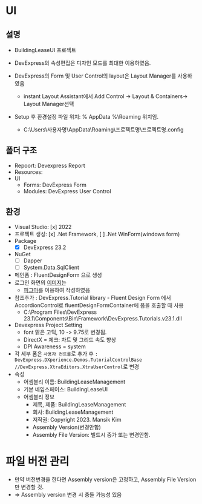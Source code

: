 # UI

## 설명
* BuildingLeaseUI 프로젝트

* DevExpress의 속성편집은 디자인 모드를 최대한 이용하였음.
* DevExpress의 Form 및 User Control의 layout은 Layout Manager를 사용하였음
	* instant Layout Assistant에서 Add Control -> Layout & Containers-> Layout Manager선택
* Setup 후 환경설정 파일 위치:  % AppData %\Roaming 위치임. 
	* C:\Users\사용자명\AppData\Roaming\프로젝트명\프로젝트명.config

## 폴더 구조
* Repoort: Devexpress Report
* Resources: 
* UI
	* Forms: DevExpress Form
	* Modules: DevExpress User Control

## 환경
* Visual Studio: [x] 2022
* 프로젝트 생성: [x] .Net Framework, [ ] .Net WinForm(windows form)
* Package 
  * [x] DevExpress 23.2
* NuGet
  * [ ] Dapper
  * [ ] System.Data.SqlClient

* 메인폼 : FluentDesignForm 으로 생성
* 로그인 화면의 [이미지](https://www.shutterstock.com/search/building?page=3)는 
  * [피그마](https://www.figma.com/)를 이용하여 작성하였음
* 참조추가 : DevExpress.Tutorial library - Fluent Design Form 에서 AccordionControl로 fluentDesignFormContainer에 폼을 호출할 때 사용
  * C:\Program Files\DevExpress 23.1\Components\Bin\Framework\DevExpress.Tutorials.v23.1.dll
* Devexpress Project Setting 
  * font 맑은 고딕, 10 -> 9.75로 변경됨.
  * DirectX = 체크: 차트 및 그리드 속도 향상
  * DPI Awareness = system
* 각 세부 폼은 `사용자 컨트롤`로 추가 후 `: DevExpress.DXperience.Demos.TutorialControlBase //DevExpress.XtraEditors.XtraUserControl`로 변경
* 속성
  * 어셈블리 이름: BuildingLeaseManagement
  * 기본 네임스페이스: BuildingLeaseUI	
  * 어셈블리 정보
	* 제목, 제품: BuildingLeaseManagement
	* 회사: BuildingLeaseManagement
	* 저작권: Copyright 2023. Mansik Kim
	* Assembly Version(변경안함)
	* Assembly File Version: 빌드시 증가 또는 변경안함.

# 파일 버전 관리
* 만약 버전변경을 한다면 Assembly version은 고정하고, Assembly File Version만 변경할 것.
* => Assembly version 변경 시 충돌 가능성 있음